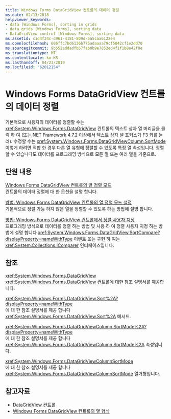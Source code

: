 ```yaml
---
title: Windows Forms DataGridView 컨트롤의 데이터 정렬
ms.date: 02/13/2018
helpviewer_keywords:
- data [Windows Forms], sorting in grids
- data grids [Windows Forms], sorting data
- DataGridView control [Windows Forms], sorting data
ms.assetid: c1d4f24c-d961-4181-809d-5a5caa6122e4
ms.openlocfilehash: 606ffc7bd6136b775adaaaa79cf5042cf1e2dd70
ms.sourcegitcommit: 9b552addadfb57fab0b9e7852ed4f1f1b8a42f8e
ms.translationtype: MT
ms.contentlocale: ko-KR
ms.lasthandoff: 04/23/2019
ms.locfileid: "62012154"
---
```

# <a name="sorting-data-in-the-windows-forms-datagridview-control"></a>Windows Forms DataGridView 컨트롤의 데이터 정렬

기본적으로 사용자의 데이터를 정렬할 수는 <xref:System.Windows.Forms.DataGridView> 컨트롤의 텍스트 상자 열 머리글을 클릭 하 여 (또는.NET Framework 4.7.2 이상에서 텍스트 상자 셀 포커스가 F3 키를 눌러). 수정할 수는 <xref:System.Windows.Forms.DataGridViewColumn.SortMode> 이렇게 하려면 적합 한 경우 다른 열 유형에 정렬할 수 있도록 특정 열 속성입니다. 정렬할 수 있습니다도 데이터를 프로그래밍 방식으로 모든 열 또는 여러 열을 기준으로.

## <a name="in-this-section"></a>단원 내용

[Windows Forms DataGridView 컨트롤의 열 정렬 모드](column-sort-modes-in-the-windows-forms-datagridview-control.md)  
컨트롤의 데이터 정렬에 대 한 옵션을 설명 합니다.

[방법: Windows Forms DataGridView 컨트롤의 열 정렬 모드 설정](set-the-sort-modes-for-columns-wf-datagridview-control.md)  
기본적으로 정렬 가능 하지 않은 열을 정렬할 수 있도록 하는 방법에 설명 합니다.

[방법: Windows Forms DataGridView 컨트롤에서 정렬 사용자 지정](how-to-customize-sorting-in-the-windows-forms-datagridview-control.md)  
프로그래밍 방식으로 데이터를 정렬 하는 방법 및 사용 하 여 정렬 사용자 지정 하는 방법에 설명 합니다 <xref:System.Windows.Forms.DataGridView.SortCompare?displayProperty=nameWithType> 이벤트 또는 구현 하 여는 <xref:System.Collections.IComparer> 인터페이스입니다.

## <a name="reference"></a>참조

<xref:System.Windows.Forms.DataGridView>  
<xref:System.Windows.Forms.DataGridView> 컨트롤에 대한 참조 설명서를 제공합니다.  

<xref:System.Windows.Forms.DataGridView.Sort%2A?displayProperty=nameWithType>  
에 대 한 참조 설명서를 제공 합니다 <xref:System.Windows.Forms.DataGridView.Sort%2A> 메서드.

<xref:System.Windows.Forms.DataGridViewColumn.SortMode%2A?displayProperty=nameWithType>  
에 대 한 참조 설명서를 제공 합니다 <xref:System.Windows.Forms.DataGridViewColumn.SortMode%2A> 속성입니다.

<xref:System.Windows.Forms.DataGridViewColumnSortMode>  
에 대 한 참조 설명서를 제공 합니다 <xref:System.Windows.Forms.DataGridViewColumnSortMode> 열거형입니다.

## <a name="see-also"></a>참고자료

- [DataGridView 컨트롤](datagridview-control-windows-forms.md)
- [Windows Forms DataGridView 컨트롤의 열 형식](column-types-in-the-windows-forms-datagridview-control.md)
